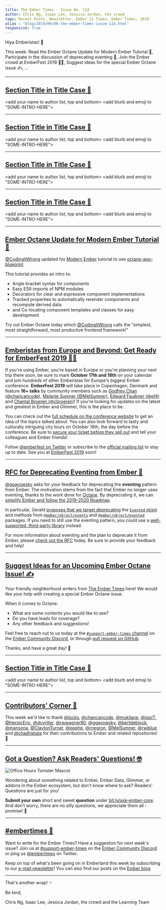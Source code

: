 ```yaml
---
title: The Ember Times - Issue No. 114
author: Chris Ng, Isaac Lee, Jessica Jordan, the crowd
tags: Recent Posts, Newsletter, Ember.js Times, Ember Times, 2019
alias : "blog/2019/09/06-the-ember-times-issue-114.html"
responsive: true
---
```


Hiya Emberistas! 🐹

This week:
Read the Ember Octane Update for Modern Ember Tutorial 🎁,
Participate in the discussion of deprecating eventing 💬,
Join the Ember crowd at EmberFest 2019 🐹🎉,
Suggest ideas for the special Ember Octane issue ✍️,
...

---

## [Section Title in Title Case 🐹](#section-url)

<change section title emoji>
<consider adding some bold to your paragraph>

<add your name to author list, top and bottom>
<add blurb and emoji to "SOME-INTRO-HERE">

---

## [Section Title in Title Case 🐹](#section-url)

<change section title emoji>
<consider adding some bold to your paragraph>

<add your name to author list, top and bottom>
<add blurb and emoji to "SOME-INTRO-HERE">

---

## [Section Title in Title Case 🐹](#section-url)

<change section title emoji>
<consider adding some bold to your paragraph>

<add your name to author list, top and bottom>
<add blurb and emoji to "SOME-INTRO-HERE">

---

## [Section Title in Title Case 🐹](#section-url)

<change section title emoji>
<consider adding some bold to your paragraph>

<add your name to author list, top and bottom>
<add blurb and emoji to "SOME-INTRO-HERE">

---

## [Ember Octane Update for Modern Ember Tutorial 🎁](https://codingitwrong.com/2018/08/16/modern-ember.html)

[@CodingItWrong](https://github.com/CodingItWrong) updated his [Modern Ember](https://codingitwrong.com/2018/08/16/modern-ember.html) tutorial to use [octane-app-blueprint](https://github.com/ember-cli/ember-octane-blueprint).

This tutorial provides an intro to:

- Angle bracket syntax for components
- Easy ES6 imports of NPM modules
- Decorators for clear and expressive component implementations
- Tracked properties to automatically rerender components and recompute derived data
- and Co-locating component templates and classes for easy development

Try out Ember Octane today which [@CodingItWrong](https://github.com/CodingItWrong) calls the “simplest, most straightforward, most productive frontend framework!”

---

## [Emberistas from Europe and Beyond: Get Ready for EmberFest 2019 🐹🎉](https://emberfest.eu/)

If you're using Ember, you're based in Europe or you're planning your next trip there soon, be sure to mark **October 17th and 18th** on your calendar and join hundreds of other Emberistas for Europe's biggest Ember conference. **EmberFest 2019** will take place in Copenhagen, Denmark and feature **16+ talks** by community members such as [Godfrey Chan (@chancancode)](https://github.com/chancancode), [Melanie Sumner (@MelSumner)](https://github.com/MelSumner), [Edward Faulkner (@ef4)](https://github.com/ef4) and [Chantal Broeren (@cbroeren)](https://github.com/cbroeren)! If you're looking for updates on the latest and greatest in Ember and Glimmer, this is the place to be.

You can check out the [full schedule on the conference website](https://emberfest.eu/schedule/) to get an idea of the topics talked about. You can also look forward to tasty and culturally intriguing city tours on October 16th, the day before the conference. Be sure to [secure your ticket before they sell out](https://emberfest.eu/) and tell your colleagues and Ember friends!

Follow [@emberfest on Twitter](https://twitter.com/emberfest) or subscribe to the [official mailing list](https://emberfest.eu/#mc_embed_signup) to stay up to date. See you at [EmberFest 2019](https://emberfest.eu/) soon!



---

## [RFC for Deprecating Eventing from Ember 💬](https://github.com/emberjs/rfcs/pull/528)

[@ggayowsky](https://github.com/ggayowsky) asks for your feedback for deprecating the **eventing** pattern from Ember. The motivation stems from the fact that Ember no longer uses eventing, thanks to the work done for [Octane](https://emberjs.com/editions/octane/). By deprecrating it, we can [simplify Ember and follow the 2019-2020 Roadmap](https://github.com/emberjs/rfcs/blob/2018-2019-roadmap/text/0519-2018-2019-roadmap.md#continue-simplifying-ember).

In particular, Gerald [proposes that we target deprecating](https://github.com/ggayowsky/rfcs/blob/deprecate-evented-mixin/text/0000-deprecate-evented-mixin.md) the [`Evented` mixin](https://api.emberjs.com/ember/release/classes/Evented) and methods from [`@ember/object/events`](https://api.emberjs.com/ember/release/modules/@ember%2Fobject#functions-events) and [`@ember/object/evented`](https://api.emberjs.com/ember/release/modules/@ember%2Fobject#functions-evented) packages. If you need to still use the eventing pattern, you could use a [well-supported, third-party library](https://github.com/ggayowsky/rfcs/blob/deprecate-evented-mixin/text/0000-deprecate-evented-mixin.md#transition-path) instead.

For more information about eventing and the plan to deprecate it from Ember, please [check out the RFC](https://github.com/emberjs/rfcs/pull/528) today. Be sure to provide your feedback and help!

---

## [Suggest Ideas for an Upcoming Ember Octane Issue! ✍️](https://github.com/ember-learn/ember-blog/pull/261)

Your friendly neighborhood writers from [The Ember Times](https://blog.emberjs.com/tags/newsletter.html) here! We would like your help with creating a special Ember Octane issue.

When it comes to Octane:

- What are some contents you would like to see?
- Do you have leads for coverage?
- Any other feedback and suggestions!

Feel free to reach out to us today at the [`#support-ember-times` channel](https://discordapp.com/channels/480462759797063690/485450546887786506) on the [Ember Community Discord](https://discordapp.com/invite/zT3asNS), or through [pull request on GitHub](https://github.com/ember-learn/ember-blog/pull/261).

Thanks, and have a great day! 💞

---

## [Section Title in Title Case 🐹](#section-url)

<change section title emoji>
<consider adding some bold to your paragraph>

<add your name to author list, top and bottom>
<add blurb and emoji to "SOME-INTRO-HERE">

---

## [Contributors' Corner 👏](https://guides.emberjs.com/release/contributing/repositories/)

<p>This week we'd like to thank <a href="https://github.com/locks" target="gh-user">@locks</a>, <a href="https://github.com/chancancode" target="gh-user">@chancancode</a>, <a href="https://github.com/mukilane" target="gh-user">@mukilane</a>, <a href="https://github.com/igorT" target="gh-user">@igorT</a>, <a href="https://github.com/HeroicEric" target="gh-user">@HeroicEric</a>, <a href="https://github.com/dcyriller" target="gh-user">@dcyriller</a>, <a href="https://github.com/rwwagner90" target="gh-user">@rwwagner90</a>, <a href="https://github.com/ggayowsky" target="gh-user">@ggayowsky</a>, <a href="https://github.com/bertdeblock" target="gh-user">@bertdeblock</a>, <a href="https://github.com/mansona" target="gh-user">@mansona</a>, <a href="https://github.com/ClaytonTurner" target="gh-user">@ClaytonTurner</a>, <a href="https://github.com/ppphp" target="gh-user">@ppphp</a>, <a href="https://github.com/rnegron" target="gh-user">@rnegron</a>, <a href="https://github.com/MelSumner" target="gh-user">@MelSumner</a>, <a href="https://github.com/rwjblue" target="gh-user">@rwjblue</a> and <a href="https://github.com/chadhietala" target="gh-user">@chadhietala</a>  for their contributions to Ember and related repositories! 💖</p>

---

## [Got a Question? Ask Readers' Questions! 🤓](https://docs.google.com/forms/d/e/1FAIpQLScqu7Lw_9cIkRtAiXKitgkAo4xX_pV1pdCfMJgIr6Py1V-9Og/viewform)

<div class="blog-row">
  <img class="float-right small transparent padded" alt="Office Hours Tomster Mascot" title="Readers' Questions" src="/images/tomsters/officehours.png" />

  <p>Wondering about something related to Ember, Ember Data, Glimmer, or addons in the Ember ecosystem, but don't know where to ask? Readers’ Questions are just for you!</p>

  <p><strong>Submit your own</strong> short and sweet <strong>question</strong> under <a href="https://bit.ly/ask-ember-core" target="rq">bit.ly/ask-ember-core</a>. And don’t worry, there are no silly questions, we appreciate them all - promise! 🤞</p>
</div>

---

## [#embertimes 📰](https://blog.emberjs.com/tags/newsletter.html)

Want to write for the Ember Times? Have a suggestion for next week's issue? Join us at [#support-ember-times](https://discordapp.com/channels/480462759797063690/485450546887786506) on the [Ember Community Discord](https://discordapp.com/invite/zT3asNS) or ping us [@embertimes](https://twitter.com/embertimes) on Twitter.

Keep on top of what's been going on in Emberland this week by subscribing to our [e-mail newsletter](https://the-emberjs-times.ongoodbits.com/)! You can also find our posts on the [Ember blog](https://emberjs.com/blog/tags/newsletter.html).

---

That's another wrap! ✨

Be kind,

Chris Ng, Isaac Lee, Jessica Jordan, the crowd and the Learning Team
